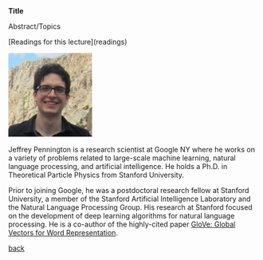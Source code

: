 <div class="abstract">   
    <strong>Title</strong>
    <p align="justify">Abstract/Topics</p>  
    [Readings for this lecture](readings)
</div>



![Jeffrey Pennington](/assets/img/pennington.jpg)  

Jeffrey Pennington is a research scientist at Google NY where he works on a variety of problems related to large-scale machine learning, natural language processing, and artificial intelligence. He holds a Ph.D. in Theoretical Particle Physics from Stanford University.

Prior to joining Google, he was a postdoctoral research fellow at Stanford University, a member of the Stanford Artificial Intelligence Laboratory and the Natural Language Processing Group. His research at Stanford focused on the development of deep learning algorithms for natural language processing. He is a co-author of the highly-cited paper [GloVe: Global Vectors for Word Representation](http://www.aclweb.org/anthology/D14-1162).

[back](./)
